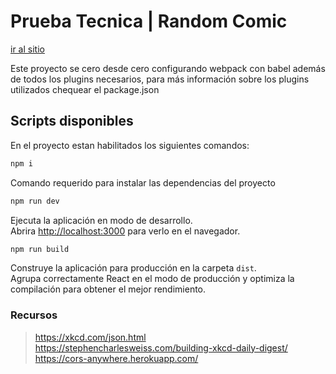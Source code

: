 # Prueba Tecnica | Random Comic

[ir al sitio](https://randomcomic.netlify.app/)


Este proyecto se cero desde cero configurando webpack con babel además de todos los plugins necesarios, para más información sobre los plugins utilizados chequear el package.json

## Scripts disponibles

En el proyecto estan habilitados los siguientes comandos:

```bash
npm i
```

Comando requerido para instalar las dependencias del proyecto

```bash
npm run dev
```

Ejecuta la aplicación en modo de desarrollo. \
Abrira [http://localhost:3000](http://localhost:3000) para verlo en el navegador.

```bash
npm run build
```

Construye la aplicación para producción en la carpeta `dist`. \
Agrupa correctamente React en el modo de producción y optimiza la compilación para obtener el mejor rendimiento.

### Recursos
> https://xkcd.com/json.html
> https://stephencharlesweiss.com/building-xkcd-daily-digest/
> https://cors-anywhere.herokuapp.com/

